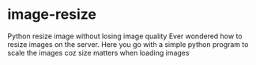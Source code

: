 # image-resize
Python resize image without losing image quality
Ever wondered how to resize images on the server. Here you go with a simple python program to scale the images coz size matters when loading images
